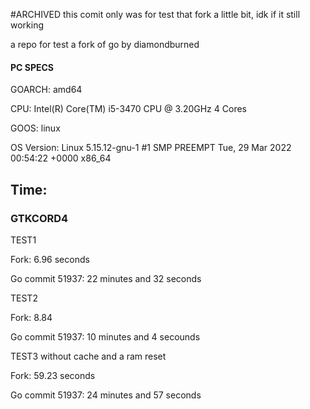#ARCHIVED
this comit only was for test that fork a little bit, idk if it still working

a repo for test a fork of go by diamondburned
#### PC SPECS
GOARCH: amd64

CPU: Intel(R) Core(TM) i5-3470 CPU @ 3.20GHz 4 Cores

GOOS: linux

OS Version: Linux 5.15.12-gnu-1 #1 SMP PREEMPT Tue, 29 Mar 2022 00:54:22 +0000 x86_64


## Time:
### GTKCORD4
TEST1

Fork:
6.96 seconds

Go commit 51937:
22 minutes and 32 seconds

TEST2

Fork:
8.84

Go commit 51937:
10 minutes and 4 secounds

TEST3 without cache and a ram reset

Fork:
59.23 seconds

Go commit 51937:
24 minutes and 57 seconds




